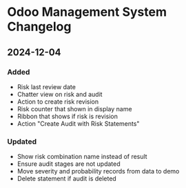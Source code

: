 # Odoo Management System Changelog

## 2024-12-04

### Added

- Risk last review date
- Chatter view on risk and audit
- Action to create risk revision
- Risk counter that shown in display name
- Ribbon that shows if risk is revision
- Action "Create Audit with Risk Statements"

### Updated

- Show risk combination name instead of result
- Ensure audit stages are not updated
- Move severity and probability records from data to demo
- Delete statement if audit is deleted
